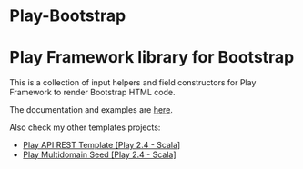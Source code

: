 Play-Bootstrap
=================================

# Play Framework library for Bootstrap

This is a collection of input helpers and field constructors for Play Framework to render Bootstrap HTML code.

The documentation and examples are [here](http://adrianhurt.github.io/play-bootstrap).

Also check my other templates projects:

* [Play API REST Template [Play 2.4 - Scala]](https://github.com/adrianhurt/play-api-rest-seed)
* [Play Multidomain Seed [Play 2.4 - Scala]](https://github.com/adrianhurt/play-multidomain-seed)
